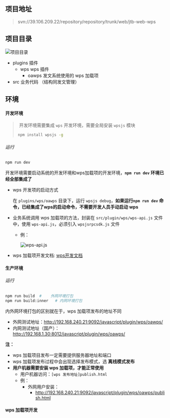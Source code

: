 ## 项目地址

> svn://39.106.209.22/repository/repository/trunk/web/jtb-web-wps

## 项目目录

![项目目录](C:\Users\admin\AppData\Roaming\Typora\typora-user-images\image-20200825125537974.png)

- plugins    插件
    - wps wps 插件
        - oawps 发文系统使用的 wps 加载项
- src  业务代码 （结构同发文管理）

## 环境

#### 开发环境

> ​	开发环境需要集成 `wps` 开发环境，需要全局安装 `wpsjs` 模块
>
> ```bash
> npm install wpsjs -g
> ```

###### 运行

```bash
npm run dev
```

开发环境需要启动系统的开发环境和wps加载项的开发环境，**`npm run dev` 环境已经全部集成了**

- wps 开发项的启动方式

    在 `plugins/wps/oawps` 目录下，运行 `wpsjs debug`，**如果运行`npm run dev` 命令，已经集成了wps的启动命令，不需要开发人员手动启动 wps**

- 业务系统调用 wps 加载项的方法，封装在 `src/plugin/wps/wps-api.js` 文件中，使用 `wps-api.js`，必须引入 `wpsjsrpcsdk.js` 文件

    - 例：

        ![wps-api.js](https://raw.githubusercontent.com/wukang0718/mdImage/master/images/202008/25/130906-232759.png?token=AKCNZH63BHA5O6UGPHZGX6K7ISOTA)

- wps 加载项开发文档: [wps开发文档](https://open.wps.cn/docs/office)

#### 生产环境

###### 运行

```bash
npm run build  #	外网环境打包
npm run build:inner   #	内网环境打包
```

内外网环境打包的区别就在于，wps 加载项发布的地址不同

- 外网测试地址：http://192.168.240.21:9092/javascript/plugin/wps/oawps/
- 内网测试地址（国产）：http://192.168.1.30:8012/javascript/plugin/wps/oawps/

**注：**

- wps 加载项目发布一定需要提供服务器地址和端口
- wps 加载项发布过程中会出现选择发布模式，选 **离线模式发布**
- **用户机器需要安装 wps 加载项，才能正常使用**
    - 用户机器访问：`[wps 发布地址]publish.html`
    - 例：
        - 外网用户安装：
            - http://192.168.240.21:9092/javascript/plugin/wps/oawps/publish.html

#### wps 加载项开发

